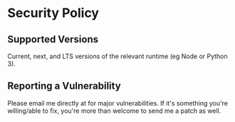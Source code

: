 # Security Policy

## Supported Versions

Current, next, and LTS versions of the relevant runtime (eg Node or Python 3).

## Reporting a Vulnerability

Please email me directly at for major vulnerabilities.
If it's something you're willing/able to fix, you're more than welcome to send
me a patch as well.
